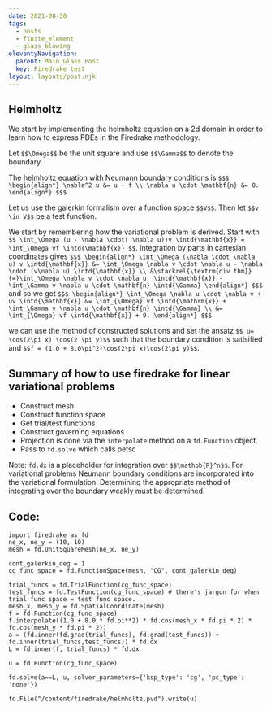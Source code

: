 ```yaml
---
date: 2021-08-30
tags:
  - posts
  - finite_element
  - glass_blowing
eleventyNavigation:
  parent: Main Glass Post
  key: Firedrake test
layout: layouts/post.njk
---
```



## Helmholtz

We start by implementing the helmholtz equation on a 2d domain
in order to learn how to express PDEs in the Firedrake methodology.

Let `$$\Omega$$` be the unit square and use `$$\Gamma$$` to denote the boundary.

The helmholtz equation with Neumann boundary conditions is
`$$$
\begin{align*}
 \nabla^2 u &= u - f \\
 \nabla u \cdot \mathbf{n} &= 0.
\end{align*}
$$$`

Let us use the galerkin formalism over a function space `$$V$$`.
Then let `$$v \in V$$` be a test function. 

We start by remembering how the variational problem is derived.
Start with `$$ \int_\Omega (u - \nabla \cdot( \nabla u))v \intd{\mathbf{x}} = \int_\Omega vf \intd{\mathbf{x}} $$`.
Integration by parts in cartesian coordinates gives
`$$$
\begin{align*}
  \int_\Omega (\nabla \cdot \nabla u) v \intd{\mathbf{x}} &= \int_\Omega \nabla v \cdot \nabla u - \nabla \cdot (v\nabla u) \intd{\mathbf{x}} \\
  &\stackrel{\textrm{div thm}}{=}\int_\Omega \nabla v \cdot \nabla u  \intd{\mathbf{x}} - \int_\Gamma v \nabla u \cdot \mathbf{n} \intd{\Gamma}
\end{align*}
$$$`
and so we get 
`$$$
\begin{align*}
  \int_\Omega \nabla u \cdot \nabla v + uv \intd{\mathbf{x}} &= \int_{\Omega} vf \intd{\mathrm{x}} + \int_\Gamma v \nabla u \cdot \mathbf{n} \intd{\Gamma} \\
  &= \int_{\Omega} vf \intd{\mathbf{x}} + 0.
\end{align*}
$$$`

we can use the method of constructed solutions and set the ansatz `$$ u= \cos(2\pi x) \cos(2 \pi y)$$` such that the boundary condition is
satisified and `$$f = (1.0 + 8.0\pi^2)\cos(2\pi x)\cos(2\pi y)$$`.


## Summary of how to use firedrake for linear variational problems
* Construct mesh
* Construct function space
* Get trial/test functions
* Construct governing equations
* Projection is done via the `interpolate` method on a `fd.Function` object.
* Pass to `fd.solve` which calls petsc

Note: `fd.dx` is a placeholder for integration over `$$\mathbb{R}^n$$`. 
For variational problems Neumann boundary conditions 
are incorporated into the variational formulation. Determining
the appropriate method of integrating over the boundary weakly must be determined.

## Code: 
```
import firedrake as fd
ne_x, ne_y = (10, 10)
mesh = fd.UnitSquareMesh(ne_x, ne_y)

cont_galerkin_deg = 1
cg_func_space = fd.FunctionSpace(mesh, "CG", cont_galerkin_deg)

trial_funcs = fd.TrialFunction(cg_func_space)
test_funcs = fd.TestFunction(cg_func_space) # there's jargon for when trial func space = test func space.
mesh_x, mesh_y = fd.SpatialCoordinate(mesh)
f = fd.Function(cg_func_space)
f.interpolate((1.0 + 8.0 * fd.pi**2) * fd.cos(mesh_x * fd.pi * 2) * fd.cos(mesh_y * fd.pi * 2))
a = (fd.inner(fd.grad(trial_funcs), fd.grad(test_funcs)) + fd.inner(trial_funcs,test_funcs)) * fd.dx
L = fd.inner(f, trial_funcs) * fd.dx

u = fd.Function(cg_func_space)

fd.solve(a==L, u, solver_parameters={'ksp_type': 'cg', 'pc_type': 'none'})

fd.File("/content/firedrake/helmholtz.pvd").write(u)

```

